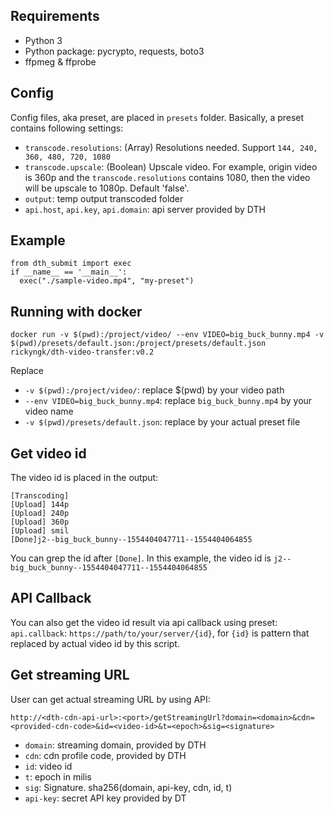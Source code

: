 ## Requirements
- Python 3
- Python package: pycrypto, requests, boto3
- ffpmeg & ffprobe

## Config

Config files, aka preset, are placed in `presets` folder. Basically, a preset contains following settings:

- `transcode.resolutions`: (Array) Resolutions needed. Support `144, 240, 360, 480, 720, 1080`
- `transcode.upscale`: (Boolean) Upscale video. For example, origin video is 360p and the `transcode.resolutions` contains 1080, then the video will be upscale to 1080p. Default 'false'.
- `output`: temp output transcoded folder
- `api.host`, `api.key`, `api.domain`: api server provided by DTH

## Example

```
from dth_submit import exec
if __name__ == '__main__':
  exec("./sample-video.mp4", "my-preset")

```

## Running with docker
```
docker run -v $(pwd):/project/video/ --env VIDEO=big_buck_bunny.mp4 -v $(pwd)/presets/default.json:/project/presets/default.json rickyngk/dth-video-transfer:v0.2
```

Replace 
- `-v $(pwd):/project/video/`: replace $(pwd) by your video path
- `--env VIDEO=big_buck_bunny.mp4`: replace `big_buck_bunny.mp4` by your video name
- `-v $(pwd)/presets/default.json`: replace by your actual preset file


## Get video id

The video id is placed in the output:
```
[Transcoding]
[Upload] 144p
[Upload] 240p
[Upload] 360p
[Upload] smil
[Done]j2--big_buck_bunny--1554404047711--1554404064855
```
You can grep the id after `[Done]`. In this example, the video id is `j2--big_buck_bunny--1554404047711--1554404064855`

## API Callback

You can also get the video id result via api callback using preset:
`api.callback`: `https://path/to/your/server/{id}`, for `{id}` is pattern that replaced by actual video id by this script.

## Get streaming URL

User can get actual streaming URL by using API:

```
http://<dth-cdn-api-url>:<port>/getStreamingUrl?domain=<domain>&cdn=<provided-cdn-code>&id=<video-id>&t=<epoch>&sig=<signature>
```

- `domain`: streaming domain, provided by DTH
- `cdn`: cdn profile code, provided by DTH
- `id`: video id
- `t`: epoch in milis
- `sig`: Signature. sha256(domain, api-key, cdn, id, t)
- `api-key`: secret API key provided by DT


